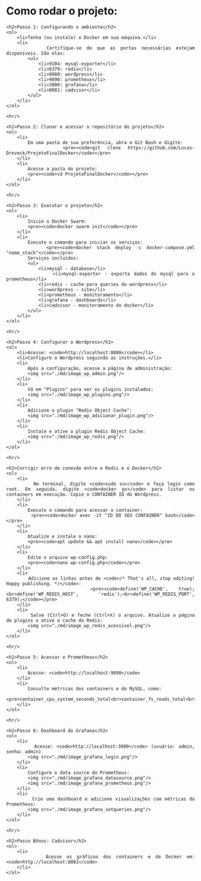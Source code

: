 <body style="text-align: justify">
    <h1>Como rodar o projeto:</h1>
    
    <h2>Passo 1: Configurando o ambiente</h2>
    <ol>
        <li>Tenha (ou instale) o Docker em sua máquina.</li>
        <li>
            Certifique-se de que as portas necessárias estejam disponíveis. São elas:
            <ul>
                <li>9104: mysql-exporter</li>
                <li>6379: redis</li>
                <li>8080: wordpress</li>
                <li>9090: prometheus</li>
                <li>3000: grafana</li>
                <li>8081: cadvisor</li>
            </ul>
        </li>
    </ol>

    <hr/>
    
    <h2>Passo 2: Clonar e acessar o repositório do projeto</h2>
    <ol>
        <li>
            Em uma pasta de sua preferência, abra o Git Bash e digite:
            <pre><code>git clone https://github.com/Lucas-Dreveck/ProjetoFinalDocker</code></pre>
        </li>
        <li>
            Acesse a pasta do projeto:
            <pre><code>cd ProjetoFinalDocker</code></pre>
        </li>
    </ol>

    <hr/>
    
    <h2>Passo 3: Executar o projeto</h2>
    <ol>
        <li>
            Inicie o Docker Swarm:
            <pre><code>docker swarm init</code></pre>
        </li>
        <li>
            Execute o comando para iniciar os serviços:
            <pre><code>docker stack deploy -c docker-compose.yml "nome_stack"</code></pre>
            Serviços incluídos:
            <ul>
                <li>mysql - database</li>
                <li>mysql-exporter - exporta dados do mysql para o prometheus</li>
                <li>redis - cache para queries do wordpress</li>
                <li>wordpress - site</li>
                <li>prometheus - monitoramento</li>
                <li>grafana - dashboards</li>
                <li>cadvisor - monitoramento do docker</li>
            </ul>
        </li>
    </ol>

    <hr/>
    
    <h2>Passo 4: Configurar o Wordpress</h2>
    <ol>
        <li>Acesse: <code>http://localhost:8080</code></li>
        <li>Configure o Wordpress seguindo as instruções.</li>
        <li>
            Após a configuração, acesse a página de administração:
            <img src="./md/image_wp_admin.png"/>
        </li>
        <li>
            Vá em "Plugins" para ver os plugins instalados:
            <img src="./md/image_wp_plugins.png"/>
        </li>
        <li>
            Adicione o plugin "Redis Object Cache":
            <img src="./md/image_wp_adicionar_plugin.png"/>
        </li>
        <li>
            Instale e ative o plugin Redis Object Cache:
            <img src="./md/image_wp_redis.png"/>
        </li>
    </ol>

    <hr/>
    
    <h2>Corrigir erro de conexão entre o Redis e o Docker</h2>
    <ol>
        <li>
            No terminal, digite <code>sudo su</code> e faça login como root. Em seguida, digite <code>docker ps</code> para listar os containers em execução. Copie o CONTAINER ID do Wordpress.
        </li>
        <li>
            Execute o comando para acessar o container:
            <pre><code>docker exec -it "ID DO SEU CONTAINER" bash</code></pre>
        </li>
        <li>
            Atualize e instale o nano:
            <pre><code>apt update && apt install nano</code></pre>
        </li>
        <li>
            Edite o arquivo wp-config.php:
            <pre><code>nano wp-config.php</code></pre>
        </li>
        <li>
            Adicione as linhas antes de <code>/* That's all, stop editing! Happy publishing. */</code>:
            <pre><code>define('WP_CACHE', true);<br>define('WP_REDIS_HOST', 'redis');<br>define('WP_REDIS_PORT', 6379);</code></pre>
        </li>
        <li>
            Salve (Ctrl+O) e feche (Ctrl+X) o arquivo. Atualize a página de plugins e ative o cache do Redis:
            <img src="./md/image_wp_redis_acessivel.png"/>
        </li>
    </ol>

    <hr/>
    
    <h2>Passo 5: Acessar o Prometheus</h2>
    <ol>
        <li>
            Acesse: <code>http://localhost:9090</code>
        </li>
        <li>
            Consulte métricas dos containers e do MySQL, como:
            <pre>container_cpu_system_seconds_total<br>container_fs_reads_total<br>container_fs_limit_bytes<br>mysql_exporter_collector_success<br>mysql_global_status_connections<br>mysql_global_status_max_used_connections</pre>
        </li>
    </ol>

    <hr/>
    
    <h2>Passo 6: Dashboard do Grafana</h2>
    <ol>
        <li>
            Acesse: <code>http://localhost:3000</code> (usuário: admin, senha: admin)
            <img src="./md/image_grafana_login.png"/>
        </li>
        <li>
            Configure o data source do Prometheus:
            <img src="./md/image_grafana_datasource.png"/>
            <img src="./md/image_grafana_prometheus.png"/>
        </li>
        <li>
            Crie uma dashboard e adicione visualizações com métricas do Prometheus:
            <img src="./md/image_grafana_setqueries.png"/>
        </li>
    </ol>

    <hr/>
    
    <h2>Passo Bônus: Cadvisor</h2>
    <ol>
        <li>
            Acesse os gráficos dos containers e do Docker em: <code>http://localhost:8081</code>
        </li>
    </ol>
</body>
